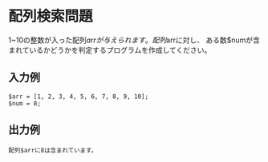 # 配列検索問題

1~10の整数が入った配列$arrが与えられます。
配列$arrに対し、
ある数$numが含まれているかどうかを判定するプログラムを作成してください。

## 入力例
```
$arr = [1, 2, 3, 4, 5, 6, 7, 8, 9, 10];
$num = 8;
```

## 出力例
```
配列$arrに8は含まれています。
```
